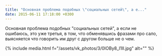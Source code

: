 ```yaml
---
title: "Основная проблема подобных \"социальных сетей\", а е..."
date: 2015-06-11 17:18:00 +0300
---
```


Основная проблема подобных "социальных сетей", а если не ошибаюсь, это уже третья, в том, что обменявшись фразами про сало, выясняется что говорить им друг с другом больше не о чем.

{% include media.html f="/assets/vk_photos/3/0IOBy8_l1II.jpg" alt="" %}
